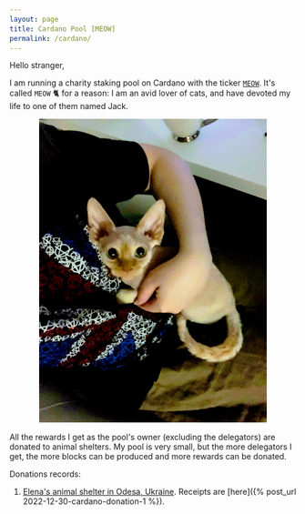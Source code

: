 ```yaml
---
layout: page
title: Cardano Pool [MEOW]
permalink: /cardano/
---
```


Hello stranger,

I am running a charity staking pool on Cardano with the ticker [`MEOW`](https://cexplorer.io/pool/pool1ptzt9j6y4jefzkq4vj3z7wa4h492ktlkecggseqvc8f060xuved).
It's called `MEOW` 🐈 for a reason: I am an avid lover of cats, and have devoted my life to one of them named Jack.

<p align="center">
  <img src="/images/jack.jpg" alt="Jack's photo" width="400px"/>
</p>

All the rewards I get as the pool's owner (excluding the delegators) are donated to animal shelters. My pool is very small, but the more delegators I get,
the more blocks can be produced and more rewards can be donated.

Donations records:

1. [Elena's animal shelter in Odesa, Ukraine](https://www.facebook.com/profile.php?id=100027543013435). Receipts are [here]({% post_url 2022-12-30-cardano-donation-1 %}).
